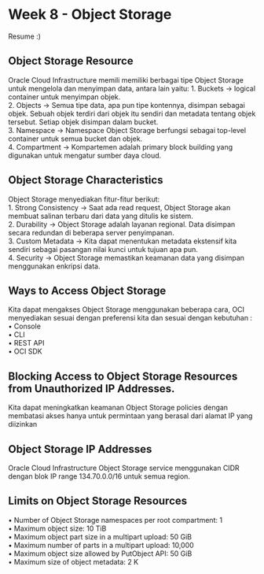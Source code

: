 <h1>Week 8 - Object Storage</h1>

Resume :)

<h2>Object Storage Resource</h2>
Oracle Cloud Infrastructure memili memiliki berbagai tipe Object Storage untuk mengelola
dan menyimpan data, antara lain yaitu:
1. Buckets -> logical container untuk menyimpan objek. <br> 
2. Objects -> Semua tipe data, apa pun tipe kontennya, disimpan sebagai objek. Sebuah objek terdiri dari
objek itu sendiri dan metadata tentang objek tersebut. Setiap objek disimpan dalam bucket.<br>
3. Namespace -> Namespace Object Storage berfungsi sebagai top-level container untuk semua bucket dan
objek.<br>
4. Compartment -> Kompartemen adalah primary block building yang digunakan untuk mengatur sumber daya
cloud.

<h2>Object Storage Characteristics</h2>
Object Storage menyediakan fitur-fitur berikut:<br>
1. Strong Consistency -> Saat ada read request, Object Storage akan membuat salinan terbaru dari data yang ditulis ke
sistem.<br>
2. Durability -> Object Storage adalah layanan regional. Data disimpan secara redundan di beberapa server
penyimpanan.<br>
3. Custom Metadata -> Kita dapat menentukan metadata ekstensif kita sendiri sebagai pasangan nilai kunci untuk
tujuan apa pun.<br>
4. Security -> Object Storage memastikan keamanan data yang disimpan menggunakan enkripsi data. 

<h2>Ways to Access Object Storage</h2>
Kita dapat mengakses Object Storage menggunakan beberapa cara, OCI menyediakan sesuai
dengan preferensi kita dan sesuai dengan kebutuhan :<br>
• Console<br>
• CLI<br>
• REST API<br>
• OCI SDK<br>

<h2>Blocking Access to Object Storage Resources from Unauthorized IP Addresses.</h2>
Kita dapat meningkatkan keamanan Object Storage policies dengan membatasi akses hanya
untuk permintaan yang berasal dari alamat IP yang diizinkan<br>

<h2>Object Storage IP Addresses</h2>
Oracle Cloud Infrastructure Object Storage service menggunakan CIDR dengan blok IP range
134.70.0.0/16 untuk semua region.<br>

<h2>Limits on Object Storage Resources</h2>
• Number of Object Storage namespaces per root compartment: 1<br>
• Maximum object size: 10 TiB<br>
• Maximum object part size in a multipart upload: 50 GiB<br>
• Maximum number of parts in a multipart upload: 10,000<br>
• Maximum object size allowed by PutObject API: 50 GiB<br>
• Maximum size of object metadata: 2 K<br>
